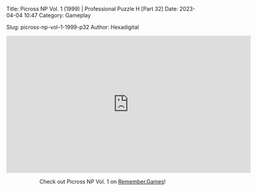 Title: Picross NP Vol. 1 (1999) | Professional Puzzle H [Part 32]
Date: 2023-04-04 10:47
Category: Gameplay

Slug: picross-np-vol-1-1999-p32
Author: Hexadigital

<center><iframe src="https://www.youtube.com/embed/DHm9BGcEarQ?feature=oembed" allow="accelerometer; autoplay; encrypted-media; gyroscope; picture-in-picture" width="640" height="360" frameborder="0"></iframe>

Check out Picross NP Vol. 1 on [Remember.Games](https://remember.games/game/6791/picross-np-vol-1/)!</center>